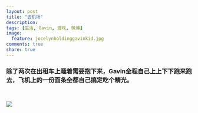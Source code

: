 ```yaml
---
layout: post
title: "去机场"
description: 
tags: [生活, Gavin, 游戏, 微博]
image:
  feature: jocelynholdinggavinkid.jpg
comments: true
share: true
---
```


### 除了两次在出租车上睡着需要抱下来，Gavin全程自己上上下下跑来跑去，飞机上的一份面条全都自己搞定吃个精光。 ###

<figure class="half">
	<img src="http://i.imgur.com/1RK16dg.jpg" alt="">
	<img src="http://i.imgur.com/c2r6hk4.jpg" alt="">
</figure>

![](http://i.imgur.com/sQNYpwJ.jpg)

<figure class="third">
	<img src="http://i.imgur.com/IkYCaux.jpg" alt="">
	<img src="http://i.imgur.com/OmIG7u3.jpg" alt="">
	<img src="http://i.imgur.com/4kpiR6i.jpg" alt="">
</figure>

